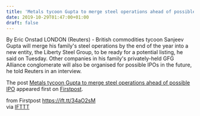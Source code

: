 ```yaml
---
title: 'Metals tycoon Gupta to merge steel operations ahead of possible IPO'
date: 2019-10-29T01:47:00+01:00
draft: false
---
```


By Eric Onstad LONDON (Reuters) - British commodities tycoon Sanjeev Gupta will merge his family's steel operations by the end of the year into a new entity, the Liberty Steel Group, to be ready for a potential listing, he said on Tuesday. Other companies in his family's privately-held GFG Alliance conglomerate will also be organised for possible IPOs in the future, he told Reuters in an interview.

The post [Metals tycoon Gupta to merge steel operations ahead of possible IPO](http://www.firstpost.com/business/metals-tycoon-gupta-to-merge-steel-operations-ahead-of-possible-ipo-7564671.html) appeared first on [Firstpost](http://www.firstpost.com).

  
  
from Firstpost https://ift.tt/34aO2sM  
via [IFTTT](https://ifttt.com/?ref=da&site=blogger)